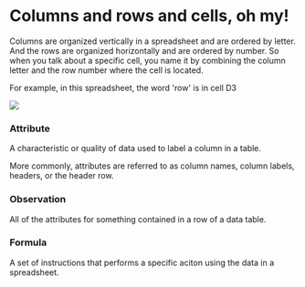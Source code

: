 <h1>Columns and rows and cells, oh my!</h1>
<p>Columns are organized vertically in a spreadsheet and are ordered by letter. And the rows are organized horizontally and are ordered by number. So when you talk about a specific cell, you name it by combining the column letter and the row number where the cell is located.

For example, in this spreadsheet, the word 'row' is in cell D3</p>

<img src="https://i.imgur.com/6l8uqMH.png">



<h3>Attribute</h3>
<p>A characteristic or quality of data used to label a column in a table. 

More commonly, attributes are referred to as column names, column labels, headers, or the header row.</p>

<h3>Observation</h3>
<p>All of the attributes for something contained in a row of a data table. </p>

<h3>Formula</h3>
<p>A set of instructions that performs a specific aciton using the data in a spreadsheet. </p>


